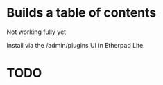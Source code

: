 # Builds a table of contents

Not working fully yet

Install via the /admin/plugins UI in Etherpad Lite.

# TODO

